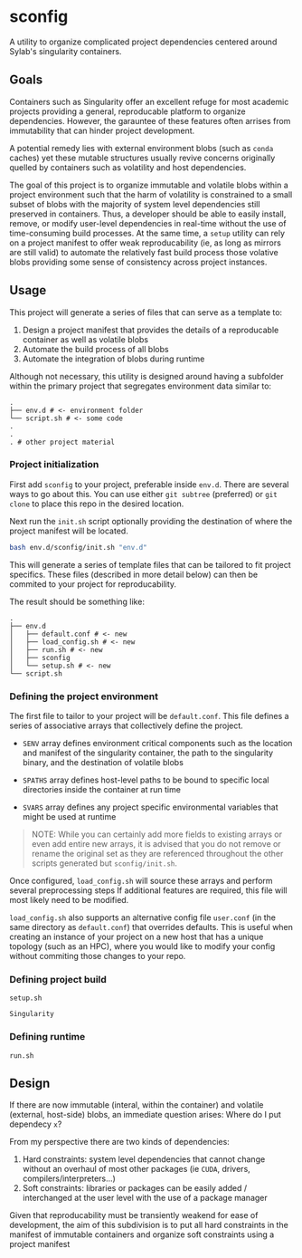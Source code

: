 # sconfig

A utility to organize complicated project dependencies centered around Sylab's singularity containers.

## Goals

Containers such as Singularity offer an excellent refuge for most academic projects providing a general, reproducable platform to organize dependencies.
However, the garauntee of these features often arrises from immutability that can hinder project development.

A potential remedy lies with external environment blobs (such as `conda` caches) yet these mutable structures usually revive concerns originally quelled by containers such as volatility and host dependencies. 

The goal of this project is to organize immutable and volatile blobs within a project environment such that the harm of volatility is constrained to a small subset of blobs with the majority of system level dependencies still preserved in containers. 
Thus, a developer should be able to easily install, remove, or modify user-level dependencies in real-time without the use of time-consuming build processes. 
At the same time, a `setup` utility can rely on a project manifest to offer weak reproducability (ie, as long as mirrors are still valid) to automate the relatively fast build process those volative blobs providing some sense of consistency across project instances. 

## Usage

This project will generate a series of files that can serve as a template to:

1. Design a project manifest that provides the details of a reproducable container as well as volatile blobs
2. Automate the build process of all blobs
3. Automate the integration of blobs during runtime

Although not necessary, this utility is designed around having a subfolder within the primary project that segregates environment data similar to:

``` text
.
├── env.d # <- environment folder
└── script.sh # <- some code
. 
. 
. # other project material
```

### Project initialization

First add `sconfig` to your project, preferable inside `env.d`. There are several ways to go about this.
You can use either `git subtree` (preferred) or `git clone` to place this repo in the desired location.

Next run the `init.sh` script optionally providing the destination of where the project manifest will be located. 

``` bash
bash env.d/sconfig/init.sh "env.d"
```

This will generate a series of template files that can be tailored to fit project specifics. These files (described in more detail below) can then be commited to your project for reproducability.

The result should be something like:
``` text
.
├── env.d
│   ├── default.conf # <- new
│   ├── load_config.sh # <- new
│   ├── run.sh # <- new
│   ├── sconfig
│   └── setup.sh # <- new
└── script.sh
```

### Defining the project environment

The first file to tailor to your project will be `default.conf`.
This file defines a series of associative arrays that collectively define the project. 

- `SENV` array defines environment critical components such as the location and manifest of the singularity container, the path to the singularity binary, and the destination of volatile blobs

- `SPATHS` array defines host-level paths to be bound to specific local directories inside the container at run time

- `SVARS` array defines any project specific environmental variables that might be used at runtime

> NOTE: While you can certainly add more fields to existing arrays or even add entire new arrays, it is advised that you do not remove or rename the original set as they are referenced throughout the other scripts generated but `sconfig/init.sh`.

Once configured, `load_config.sh` will source these arrays and perform several preprocessing steps
If additional features are required, this file will most likely need to be modified. 

`load_config.sh` also supports an alternative config file `user.conf` (in the same directory as `default.conf`) that overrides defaults. 
This is useful when creating an instance of your project on a new host that has a unique topology (such as an HPC), where you would like to modify your config without commiting those changes to your repo. 

### Defining project build

`setup.sh`

`Singularity`

### Defining runtime

`run.sh`

## Design

If there are now immutable (interal, within the container) and volatile (external, host-side) blobs, an immediate question arises: Where do I put dependecy `x`?

From my perspective there are two kinds of dependencies:

1. Hard constraints: system level dependencies that cannot change without an overhaul of most other packages (ie `CUDA`, drivers, compilers/interpreters...)
2. Soft constraints: libraries or packages can be easily added / interchanged at the user level with the use of a package manager

Given that reproducability must be transiently weakend for ease of development, the aim of this subdivision is to put all hard constraints in the manifest of immutable containers and organize soft constraints using a project manifest
